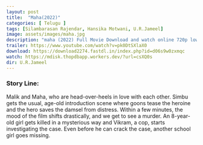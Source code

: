 ```yaml
---
layout: post
title:  "Maha(2022)"
categories: [ Telugu ]
tags: [Silambarasan Rajendar, Hansika Motwani, U.R.Jameel]
image: assets/images/maha.jpg
description: "maha (2022) Full Movie Download and watch online 720p low file size 500 mb."
trailer: https://www.youtube.com/watch?v=pk0DtSXlaX0
download: https://download2274.fastdl.in/index.php?id=d06s9w0zxmqc
watch: https://mdisk.thopdbapp.workers.dev/?url=csXQ0s
dir: U.R.Jameel
---
```


### Story Line:
Malik and Maha, who are head-over-heels in love with each other. Simbu gets the usual, age-old introduction scene where goons tease the heroine and the hero saves the damsel from distress. Within a few minutes, the mood of the film shifts drastically, and we get to see a murder. An 8-year-old girl gets killed in a mysterious way and Vikram, a cop, starts investigating the case. Even before he can crack the case, another school girl goes missing.




